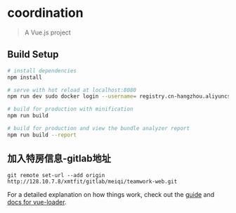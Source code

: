 # coordination

> A Vue.js project

## Build Setup

``` bash
# install dependencies
npm install

# serve with hot reload at localhost:8080
npm run dev sudo docker login --username= registry.cn-hangzhou.aliyuncs.com

# build for production with minification
npm run build

# build for production and view the bundle analyzer report
npm run build --report
```

## 加入特房信息-gitlab地址

```
git remote set-url --add origin http://128.10.7.8/xmtfit/gitlab/meiqi/teamwork-web.git
```

For a detailed explanation on how things work, check out the [guide](http://vuejs-templates.github.io/webpack/) and [docs for vue-loader](http://vuejs.github.io/vue-loader).
